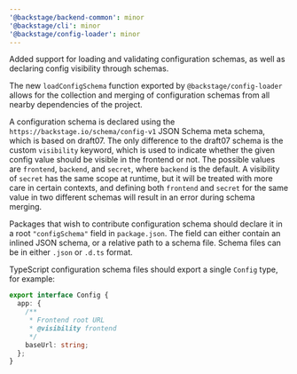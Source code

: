 ```yaml
---
'@backstage/backend-common': minor
'@backstage/cli': minor
'@backstage/config-loader': minor
---
```


Added support for loading and validating configuration schemas, as well as declaring config visibility through schemas.

The new `loadConfigSchema` function exported by `@backstage/config-loader` allows for the collection and merging of configuration schemas from all nearby dependencies of the project.

A configuration schema is declared using the `https://backstage.io/schema/config-v1` JSON Schema meta schema, which is based on draft07. The only difference to the draft07 schema is the custom `visibility` keyword, which is used to indicate whether the given config value should be visible in the frontend or not. The possible values are `frontend`, `backend`, and `secret`, where `backend` is the default. A visibility of `secret` has the same scope at runtime, but it will be treated with more care in certain contexts, and defining both `frontend` and `secret` for the same value in two different schemas will result in an error during schema merging.

Packages that wish to contribute configuration schema should declare it in a root `"configSchema"` field in `package.json`. The field can either contain an inlined JSON schema, or a relative path to a schema file. Schema files can be in either `.json` or `.d.ts` format.

TypeScript configuration schema files should export a single `Config` type, for example:

```ts
export interface Config {
  app: {
    /**
     * Frontend root URL
     * @visibility frontend
     */
    baseUrl: string;
  };
}
```
